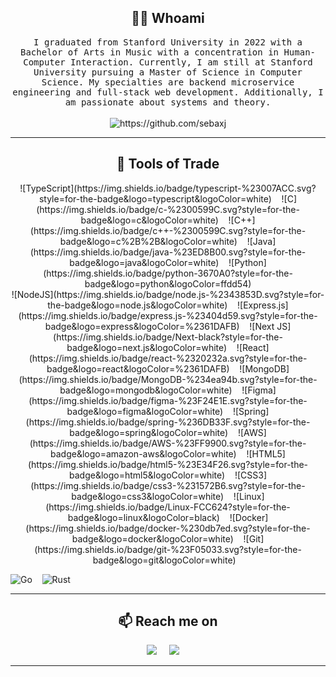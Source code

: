 <!---
sebaxj/sebaxj is a ✨ special ✨ repository because its `README.md` (this file) appears on your GitHub profile.
You can click the Preview link to take a look at your changes.
--->
<h2 align="center"> 👨‍💻 Whoami</h2>
<p align="center">
  <samp>I graduated from Stanford University in 2022 with a Bachelor of Arts in Music with a concentration in Human-Computer Interaction. Currently, I am still at Stanford University pursuing a Master of Science in Computer Science. My specialties are backend microservice engineering and full-stack web development. Additionally, I am passionate about systems and theory.</samp>
  <br> <br>
  <img src="https://komarev.com/ghpvc/?username=sebaxj" alt="https://github.com/sebaxj" />
</p>

<hr>

<h2 align="center"> 🔭 Tools of Trade</h2>
<p align="center">
  ![TypeScript](https://img.shields.io/badge/typescript-%23007ACC.svg?style=for-the-badge&logo=typescript&logoColor=white)&nbsp;&nbsp;&nbsp;
  ![C](https://img.shields.io/badge/c-%2300599C.svg?style=for-the-badge&logo=c&logoColor=white)&nbsp;&nbsp;&nbsp;
  ![C++](https://img.shields.io/badge/c++-%2300599C.svg?style=for-the-badge&logo=c%2B%2B&logoColor=white)&nbsp;&nbsp;&nbsp;
  ![Java](https://img.shields.io/badge/java-%23ED8B00.svg?style=for-the-badge&logo=java&logoColor=white)&nbsp;&nbsp;&nbsp;
  ![Python](https://img.shields.io/badge/python-3670A0?style=for-the-badge&logo=python&logoColor=ffdd54)<br />
  ![NodeJS](https://img.shields.io/badge/node.js-%2343853D.svg?style=for-the-badge&logo=node.js&logoColor=white)&nbsp;&nbsp;&nbsp;
  ![Express.js](https://img.shields.io/badge/express.js-%23404d59.svg?style=for-the-badge&logo=express&logoColor=%2361DAFB)&nbsp;&nbsp;&nbsp;
  ![Next JS](https://img.shields.io/badge/Next-black?style=for-the-badge&logo=next.js&logoColor=white)&nbsp;&nbsp;&nbsp;
  ![React](https://img.shields.io/badge/react-%2320232a.svg?style=for-the-badge&logo=react&logoColor=%2361DAFB)&nbsp;&nbsp;&nbsp;
  ![MongoDB](https://img.shields.io/badge/MongoDB-%234ea94b.svg?style=for-the-badge&logo=mongodb&logoColor=white)&nbsp;&nbsp;&nbsp;
  ![Figma](https://img.shields.io/badge/figma-%23F24E1E.svg?style=for-the-badge&logo=figma&logoColor=white)&nbsp;&nbsp;&nbsp;
  ![Spring](https://img.shields.io/badge/spring-%236DB33F.svg?style=for-the-badge&logo=spring&logoColor=white)&nbsp;&nbsp;&nbsp;
  ![AWS](https://img.shields.io/badge/AWS-%23FF9900.svg?style=for-the-badge&logo=amazon-aws&logoColor=white)&nbsp;&nbsp;&nbsp;
  ![HTML5](https://img.shields.io/badge/html5-%23E34F26.svg?style=for-the-badge&logo=html5&logoColor=white)&nbsp;&nbsp;&nbsp;
  ![CSS3](https://img.shields.io/badge/css3-%231572B6.svg?style=for-the-badge&logo=css3&logoColor=white)&nbsp;&nbsp;&nbsp;
  ![Linux](https://img.shields.io/badge/Linux-FCC624?style=for-the-badge&logo=linux&logoColor=black)&nbsp;&nbsp;&nbsp;
  ![Docker](https://img.shields.io/badge/docker-%230db7ed.svg?style=for-the-badge&logo=docker&logoColor=white)&nbsp;&nbsp;&nbsp;
  ![Git](https://img.shields.io/badge/git-%23F05033.svg?style=for-the-badge&logo=git&logoColor=white)&nbsp;&nbsp;&nbsp;
  
  ![Go](https://img.shields.io/badge/go-%2300ADD8.svg?style=for-the-badge&logo=go&logoColor=white)&nbsp;&nbsp;&nbsp;
 	![Rust](https://img.shields.io/badge/rust-%23000000.svg?style=for-the-badge&logo=rust&logoColor=white)&nbsp;&nbsp;&nbsp;
  
</p>

<hr>

<h2  align="center">📫 Reach me on</h2>
<p align="center">
  <a target="_blank"href="https://www.linkedin.com/in/sebaxjames/"><img src="https://img.shields.io/badge/linkedin-%230077B5.svg?&style=for-the-badge&logo=linkedin&logoColor=white" /></a>&nbsp;&nbsp;&nbsp;&nbsp;
  <a target="_blank"href="https://twitter.com/sebaxjames"><img src="https://img.shields.io/badge/twitter-%231DA1F2.svg?&style=for-the-badge&logo=twitter&logoColor=white" /></a>&nbsp;&nbsp;&nbsp;&nbsp;
</p>

<hr>
